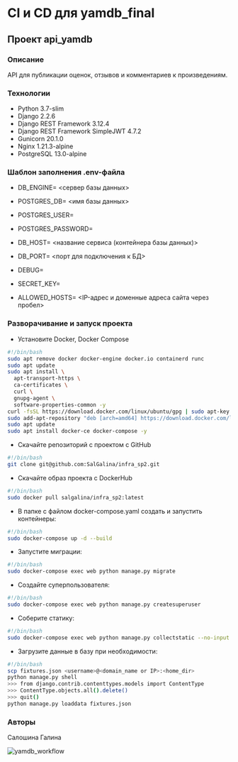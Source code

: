 # CI и CD для yamdb_final

## Проект api_yamdb

### Описание

API для публикации оценок, отзывов и комментариев к произведениям.

### Технологии

- Python 3.7-slim
- Django 2.2.6
- Django REST Framework 3.12.4
- Django REST Framework SimpleJWT 4.7.2
- Gunicorn 20.1.0
- Nginx 1.21.3-alpine
- PostgreSQL 13.0-alpine

### Шаблон заполнения .env-файла

- DB_ENGINE= <сервер базы данных>
- POSTGRES_DB= <имя базы данных>
- POSTGRES_USER=
- POSTGRES_PASSWORD=
- DB_HOST= <название сервиса (контейнера базы данных)>
- DB_PORT= <порт для подключения к БД>

- DEBUG=
- SECRET_KEY=
- ALLOWED_HOSTS= <IP-адрес и доменные адреса сайта через пробел>

### Разворачивание и запуск проекта

- Установите Docker, Docker Compose

```bash
#!/bin/bash
sudo apt remove docker docker-engine docker.io containerd runc
sudo apt update
sudo apt install \
  apt-transport-https \
  ca-certificates \
  curl \
  gnupg-agent \
  software-properties-common -y
curl -fsSL https://download.docker.com/linux/ubuntu/gpg | sudo apt-key add -
sudo add-apt-repository "deb [arch=amd64] https://download.docker.com/linux/ubuntu $(lsb_release -cs) stable"
sudo apt update
sudo apt install docker-ce docker-compose -y
```

- Скачайте репозиторий с проектом с GitHub

```bash
#!/bin/bash
git clone git@github.com:SalGalina/infra_sp2.git
```

- Скачайте образ проекта с DockerHub

```bash
#!/bin/bash
sudo docker pull salgalina/infra_sp2:latest
```

- В папке с файлом docker-compose.yaml создать и запустить контейнеры:

```bash
#!/bin/bash
sudo docker-compose up -d --build
```

- Запустите миграции:

```bash
#!/bin/bash
sudo docker-compose exec web python manage.py migrate
```

- Создайте суперпользователя:

```bash
#!/bin/bash
sudo docker-compose exec web python manage.py createsuperuser
```

- Соберите статику:

```bash
#!/bin/bash
sudo docker-compose exec web python manage.py collectstatic --no-input
```

- Загрузите данные в базу при необходимости:

```bash
#!/bin/bash
scp fixtures.json <username>@<domain_name or IP>:<home_dir>
python manage.py shell
>>> from django.contrib.contenttypes.models import ContentType
>>> ContentType.objects.all().delete()
>>> quit()
python manage.py loaddata fixtures.json
```

### Авторы

Салошина Галина

![yamdb_workflow](https://github.com/SalGalina/yamdb_final/actions/workflows/yamdb_workflow/badge.svg)
